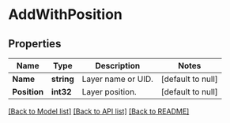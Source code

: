 # AddWithPosition

## Properties
Name | Type | Description | Notes
------------ | ------------- | ------------- | -------------
**Name** | **string** | Layer name or UID. | [default to null]
**Position** | **int32** | Layer position. | [default to null]

[[Back to Model list]](../README.md#documentation-for-models) [[Back to API list]](../README.md#documentation-for-api-endpoints) [[Back to README]](../README.md)


